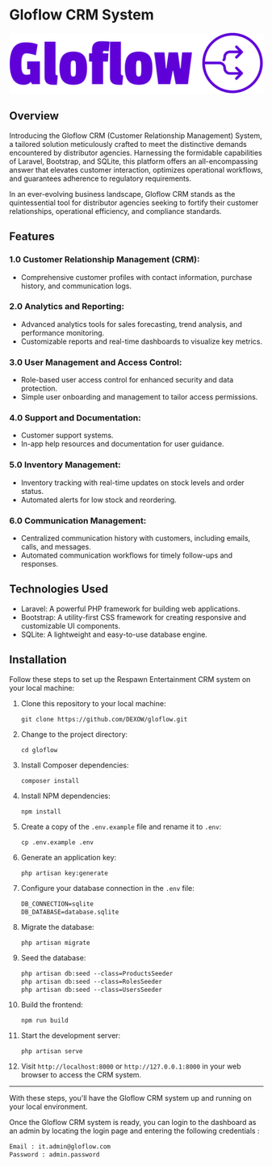 # Gloflow CRM System

![Gloflow](public/assets/images/logo.svg)

## Overview

Introducing the Gloflow CRM (Customer Relationship Management) System, a tailored solution meticulously crafted to meet the distinctive demands encountered by distributor agencies. Harnessing the formidable capabilities of Laravel, Bootstrap, and SQLite, this platform offers an all-encompassing answer that elevates customer interaction, optimizes operational workflows, and guarantees adherence to regulatory requirements.

In an ever-evolving business landscape, Gloflow CRM stands as the quintessential tool for distributor agencies seeking to fortify their customer relationships, operational efficiency, and compliance standards.

## Features

### 1.0 Customer Relationship Management (CRM):

- Comprehensive customer profiles with contact information, purchase history, and communication logs.

### 2.0 Analytics and Reporting:

- Advanced analytics tools for sales forecasting, trend analysis, and performance monitoring.
- Customizable reports and real-time dashboards to visualize key metrics.

### 3.0 User Management and Access Control:

- Role-based user access control for enhanced security and data protection.
- Simple user onboarding and management to tailor access permissions.

### 4.0 Support and Documentation:

- Customer support systems.
- In-app help resources and documentation for user guidance.

### 5.0 Inventory Management:

- Inventory tracking with real-time updates on stock levels and order status.
- Automated alerts for low stock and reordering.

### 6.0 Communication Management:

- Centralized communication history with customers, including emails, calls, and messages.
- Automated communication workflows for timely follow-ups and responses.

## Technologies Used

- Laravel: A powerful PHP framework for building web applications.
- Bootstrap: A utility-first CSS framework for creating responsive and customizable UI components.
- SQLite: A lightweight and easy-to-use database engine.

## Installation

Follow these steps to set up the Respawn Entertainment CRM system on your local machine:

1. Clone this repository to your local machine:

    ```shell
    git clone https://github.com/DEXOW/gloflow.git
    ```

2. Change to the project directory:

    ```shell
    cd gloflow
    ```

3. Install Composer dependencies:

    ```shell
    composer install
    ```

4. Install NPM dependencies:

    ```shell
    npm install
    ```

5. Create a copy of the `.env.example` file and rename it to `.env`:

    ```shell
    cp .env.example .env
    ```

6. Generate an application key:

    ```shell
    php artisan key:generate
    ```

7. Configure your database connection in the `.env` file:

    ```shell
    DB_CONNECTION=sqlite
    DB_DATABASE=database.sqlite
    ```

8. Migrate the database:

    ```shell
    php artisan migrate
    ```

9. Seed the database:

    ```shell
    php artisan db:seed --class=ProductsSeeder
    php artisan db:seed --class=RolesSeeder
    php artisan db:seed --class=UsersSeeder
    ```

10. Build the frontend:
    ```shell
    npm run build
    ```
11. Start the development server:

    ```shell
    php artisan serve
    ```

12. Visit `http://localhost:8000` or `http://127.0.0.1:8000` in your web browser to access the CRM system.

---

With these steps, you'll have the Gloflow CRM system up and running on your local environment.

Once the Gloflow CRM system is ready, you can login to the dashboard as an admin by locating the login page and entering the following credentials :

    Email : it.admin@gloflow.com
    Password : admin.password